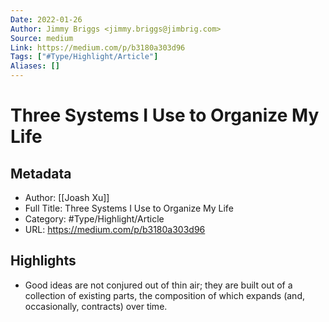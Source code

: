 ```yaml
---
Date: 2022-01-26
Author: Jimmy Briggs <jimmy.briggs@jimbrig.com>
Source: medium
Link: https://medium.com/p/b3180a303d96
Tags: ["#Type/Highlight/Article"]
Aliases: []
---
```

# Three Systems I Use to Organize My Life

## Metadata
- Author: [[Joash Xu]]
- Full Title: Three Systems I Use to Organize My Life
- Category: #Type/Highlight/Article
- URL: https://medium.com/p/b3180a303d96

## Highlights
- Good ideas are not conjured out of thin air; they are built out of a collection of existing parts, the composition of which expands (and, occasionally, contracts) over time.
